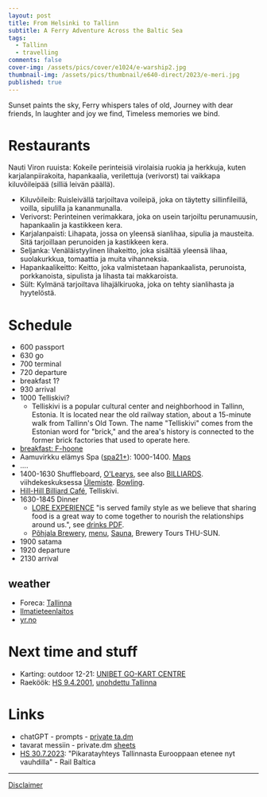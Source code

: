 ```yaml
---
layout: post
title: From Helsinki to Tallinn
subtitle: A Ferry Adventure Across the Baltic Sea
tags:
  - Tallinn
  - travelling
comments: false
cover-img: /assets/pics/cover/e1024/e-warship2.jpg
thumbnail-img: /assets/pics/thumbnail/e640-direct/2023/e-meri.jpg
published: true
---
```


Sunset paints the sky,
Ferry whispers tales of old,
Journey with dear friends,
In laughter and joy we find,
Timeless memories we bind.

# Restaurants

Nauti Viron ruuista: Kokeile perinteisiä virolaisia ruokia ja herkkuja, kuten karjalanpiirakoita, hapankaalia, verilettuja (verivorst) tai vaikkapa kiluvõileipää (silliä leivän päällä).

- Kiluvõileib: Ruisleivällä tarjoiltava voileipä, joka on täytetty sillinfileillä, voilla, sipulilla ja kananmunalla.
- Verivorst: Perinteinen verimakkara, joka on usein tarjoiltu perunamuusin, hapankaalin ja kastikkeen kera.
- Karjalanpaisti: Lihapata, jossa on yleensä sianlihaa, sipulia ja mausteita. Sitä tarjoillaan perunoiden ja kastikkeen kera.
- Seljanka: Venäläistyylinen lihakeitto, joka sisältää yleensä lihaa, suolakurkkua, tomaattia ja muita vihanneksia.
- Hapankaalikeitto: Keitto, joka valmistetaan hapankaalista, perunoista, porkkanoista, sipulista ja lihasta tai makkaroista.
- Sült: Kylmänä tarjoiltava lihajälkiruoka, joka on tehty sianlihasta ja hyytelöstä.

# Schedule

- 600 passport
- 630 go
- 700 terminal
- 720 departure
- breakfast 1?
- 930 arrival
- 1000 Telliskivi?
  - Telliskivi is a popular cultural center and neighborhood in Tallinn, Estonia. It is located near the old railway station, about a 15-minute walk from Tallinn's Old Town. The name "Telliskivi" comes from the Estonian word for "brick," and the area's history is connected to the former brick factories that used to operate here.
- [breakfast: F-hoone](http://www.fhoone.ee/en/breakfast/)
- Aamuvirkku elämys Spa ([spa21+](https://elamusspa.ee/fi/spa21/)): 1000-1400. [Maps](https://www.google.com/maps/place/Mustam%C3%A4e+Elamus+Spa/@59.3998642,24.6646429,17z)
- ....
- 1400-1630 Shuffleboard, [O'Learys](https://ee.olearys.club/kristiine/en/activities/shuffleboard_eng/), see also [BILLIARDS](https://ee.olearys.club/kristiine/en/activities/billiard_snooker/). viihdekeskuksessa [Ülemiste](https://visittallinn.ee/fin/matkailija/n%C3%A4e-koe/tekemist%C3%A4-tallinnassa/urheilu-seikkailu/180933/keilailu-olearysin-viihdekeskuksessa-ulemistessa). [Bowling](https://ee.olearys.club/kristiine/en/activities/bowling-game/).
- [Hill-Hill Billiard Café](https://hillhill.ee/), Telliskivi.
- 1630-1845 Dinner
  - [LORE EXPERIENCE](https://www.lorebistroo.ee/en/food-drinks/) "is served family style as we believe that sharing food is a great way to come together to nourish the relationships around us.", see [drinks PDF](https://www.lorebistroo.ee/wp-content/uploads/2023/07/LORE-joogilist-2023-vol10.pdf).
  - [Põhjala Brewery](https://pohjalabeer.com/), [menu](https://qr.pohjalabeer.com/index-en.html), [Sauna](https://pohjalabeer.com/taproom.html), Brewery Tours THU-SUN.
- 1900 satama
- 1920 departure
- 2130 arrival

## weather

  - Foreca: [Tallinna](https://www.foreca.fi/Estonia/Tallinn)
  - [Ilmatieteenlaitos](https://en.ilmatieteenlaitos.fi/weather/estonia/tallinn)
  - [yr.no](https://www.yr.no/en/forecast/graph/2-588409/Estonia/Harju/Tallinna%20linn/Tallinn)

# Next time and stuff

- Karting: outdoor 12-21: [UNIBET GO-KART CENTRE](https://www.hobikart.ee/en/)
- Raeköök: [HS 9.4.2001](https://www.hs.fi/talous/art-2000003960762.html), [unohdettu Tallinna](https://todellinentallinna.blogspot.com/2014/06/tallinnan-unohdetut-baarit-yokerhot.html)

# Links

- chatGPT - prompts - [private ta.dm](https://docs.google.com/document/d/1n1Vl_3XI5mYtdwjpzkOmbijMq9S61ba18t5PttlT9xE/edit?usp=sharing)
- tavarat messiin - private.dm [sheets](https://docs.google.com/spreadsheets/d/19BkGyPCeYUFju6qmrPmDd3s-zcD2MNX5jRguvoorb1c/edit?usp=sharing)
- [HS 30.7.2023](https://www.hs.fi/ulkomaat/art-2000009731664.html): "Pikaratayhteys Tallinnasta Eurooppaan etenee nyt vauhdilla" - Rail Baltica

---

[Disclaimer](https://talonendm.github.io/disclaimer)

